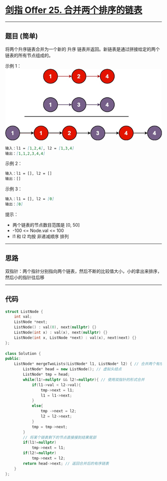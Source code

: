 # [剑指 Offer 25. 合并两个排序的链表](https://leetcode.cn/problems/merge-two-sorted-lists/description/)

---

## 题目 (简单)

将两个升序链表合并为一个新的 升序 链表并返回。新链表是通过拼接给定的两个链表的所有节点组成的。  

示例 1：  
![Alt text](https://github.com/yang-yang-o-o/CodingNotes/blob/main/Coding/asset/offer_25_1.png)  

```markdown
输入：l1 = [1,2,4], l2 = [1,3,4]
输出：[1,1,2,3,4,4]
```

示例 2：  

```markdown
输入：l1 = [], l2 = []
输出：[]
```

示例 3：  

```markdown
输入：l1 = [], l2 = [0]
输出：[0]
```

提示：  

- 两个链表的节点数目范围是 [0, 50]
- -100 <= Node.val <= 100
- l1 和 l2 均按 非递减顺序 排列

---

## 思路

双指针：两个指针分别指向两个链表，然后不断的比较值大小，小的拿出来排序，然后小的指针往后移

---

## 代码

```C++
struct ListNode {
    int val;
    ListNode *next;
    ListNode() : val(0), next(nullptr) {}
    ListNode(int x) : val(x), next(nullptr) {}
    ListNode(int x, ListNode *next) : val(x), next(next) {}
};

class Solution {
public:
    ListNode* mergeTwoLists(ListNode* l1, ListNode* l2) { // 合并两个有序链表
        ListNode* head = new ListNode(); // 虚拟头结点
        ListNode* tmp = head;
        while(l1!=nullptr && l2!=nullptr){ // 使用双指针的形式合并
            if(l1->val < l2->val){
                tmp->next = l1;
                l1 = l1->next;
            }
            else{
                tmp ->next = l2;
                l2 = l2->next;
            }
            tmp = tmp->next;
        }
        // 将某个链表剩下的节点直接接到结果尾部
        if(l1!=nullptr)
            tmp->next = l1;
        if(l2!=nullptr)
            tmp->next = l2;
        return head->next; // 返回合并后的有序链表
    }
};
```
